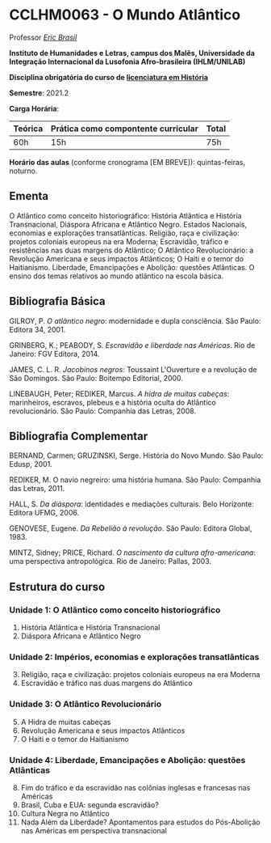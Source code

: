 # CCLHM0063 - O Mundo Atlântico

Professor [_Eric Brasil_](https://ericbrasiln.github.io)

**Instituto de Humanidades e Letras, campus dos Malês, Universidade da Integração Internacional da Lusofonia Afro-brasileira (IHLM/UNILAB)**

**Disciplina obrigatória do curso de [licenciatura em História](http://historia.males.unilab.edu.br/)**

**Semestre**: 2021.2

**Carga Horária**:

| Teórica             | Prática como compontente curricular         | Total |
|:--------------------|:------------------|:---------|
| 60h | 15h | 75h |

**Horário das aulas** (conforme cronograma [EM BREVE]): quintas-feiras, noturno.

## Ementa

O Atlântico como conceito historiográfico: História Atlântica e História Transnacional, Diáspora Africana e Atlântico Negro. 
Estados Nacionais, economias e explorações transatlânticas. Religião, raça e civilização: projetos coloniais europeus na era Moderna; 
Escravidão, tráfico e resistências nas duas margens do Atlântico; O Atlântico Revolucionário: a Revolução Americana e seus impactos Atlânticos; 
O Haiti e o temor do Haitianismo. Liberdade, Emancipações e Abolição: questões Atlânticas. O ensino dos temas relativos ao mundo atlântico na escola básica.

## Bibliografia Básica

GILROY, P. *O atlântico negro*: modernidade e dupla consciência. São Paulo: Editora 34, 2001.

GRINBERG, K.; PEABODY, S. *Escravidão e liberdade nas Américas*. Rio de Janeiro: FGV Editora, 2014.

JAMES, C. L. R. *Jacobinos negros*: Toussaint L'Ouverture e a revolução de São Domingos. São Paulo: Boitempo Editorial, 2000.

LINEBAUGH, Peter; REDIKER, Marcus. *A hidra de muitas cabeças*: marinheiros, escravos, plebeus e a história oculta do Atlântico 
revolucionário. São Paulo: Companhia das Letras, 2008.

## Bibliografia Complementar

BERNAND, Carmen; GRUZINSKI, Serge. História do Novo Mundo. São Paulo: Edusp, 2001.

REDIKER, M. O navio negreiro: uma história humana. São Paulo: Companhia das Letras, 2011.

HALL, S. *Da diáspora*: identidades e mediações culturais. Belo Horizonte: Editora UFMG, 2006.

GENOVESE, Eugene. *Da Rebelião à revolução*. São Paulo: Editora Global, 1983.

MINTZ, Sidney; PRICE, Richard. *O nascimento da cultura afro-americana*: uma perspectiva antropológica. Rio de Janeiro: Pallas, 2003.

##  Estrutura do curso

### Unidade 1: O Atlântico como conceito historiográfico

1. História Atlântica e História Transnacional
2. Diáspora Africana e Atlântico Negro

### Unidade 2: Impérios, economias e explorações transatlânticas

3. Religião, raça e civilização: projetos coloniais europeus na era Moderna
4. Escravidão e tráfico nas duas margens do Atlântico

### Unidade 3: O Atlântico Revolucionário

5. A Hidra de muitas cabeças
6. Revolução Americana e seus impactos Atlânticos
7. O Haiti e o temor do Haitianismo

### Unidade 4: Liberdade, Emancipações e Abolição: questões Atlânticas

8. Fim do tráfico e da escravidão nas colônias inglesas e francesas nas Américas
9. Brasil, Cuba e EUA: segunda escravidão?
10. Cultura Negra no Atlântico
11. Nada Além da Liberdade? Apontamentos para estudos do Pós-Abolição nas Américas em perspectiva transnacional
